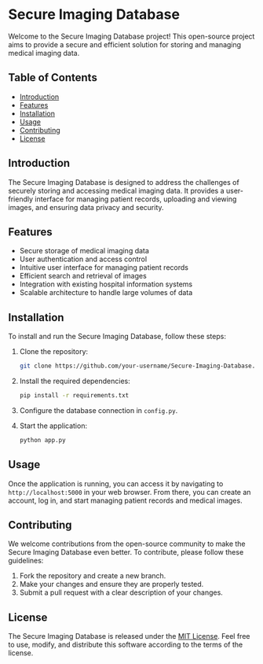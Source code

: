 # Secure Imaging Database

Welcome to the Secure Imaging Database project! This open-source project aims to provide a secure and efficient solution for storing and managing medical imaging data.

## Table of Contents

- [Introduction](#introduction)
- [Features](#features)
- [Installation](#installation)
- [Usage](#usage)
- [Contributing](#contributing)
- [License](#license)

## Introduction

The Secure Imaging Database is designed to address the challenges of securely storing and accessing medical imaging data. It provides a user-friendly interface for managing patient records, uploading and viewing images, and ensuring data privacy and security.

## Features

- Secure storage of medical imaging data
- User authentication and access control
- Intuitive user interface for managing patient records
- Efficient search and retrieval of images
- Integration with existing hospital information systems
- Scalable architecture to handle large volumes of data

## Installation

To install and run the Secure Imaging Database, follow these steps:

1. Clone the repository:
    ```bash
    git clone https://github.com/your-username/Secure-Imaging-Database.git
    ```

2. Install the required dependencies:
    ```bash
    pip install -r requirements.txt
    ```

3. Configure the database connection in `config.py`.

4. Start the application:
    ```bash
    python app.py
    ```

## Usage

Once the application is running, you can access it by navigating to `http://localhost:5000` in your web browser. From there, you can create an account, log in, and start managing patient records and medical images.

## Contributing

We welcome contributions from the open-source community to make the Secure Imaging Database even better. To contribute, please follow these guidelines:

1. Fork the repository and create a new branch.
2. Make your changes and ensure they are properly tested.
3. Submit a pull request with a clear description of your changes.

## License

The Secure Imaging Database is released under the [MIT License](LICENSE). Feel free to use, modify, and distribute this software according to the terms of the license.
